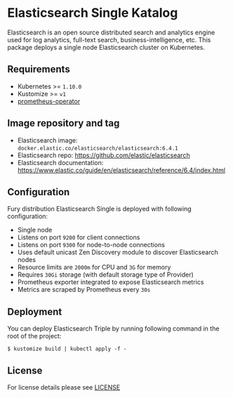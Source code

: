 # Elasticsearch Single Katalog

Elasticsearch is an open source distributed search and analytics engine used for log analytics, full-text search, business-intelligence, etc. This package deploys a single node Elasticsearch cluster on Kubernetes.

## Requirements

- Kubernetes >= `1.10.0`
- Kustomize >= `v1`
- [prometheus-operator](https://github.com/sighup-io/fury-kubernetes-monitoring/blob/master/prometheus-operator)


## Image repository and tag

* Elasticsearch image: `docker.elastic.co/elasticsearch/elasticsearch:6.4.1`
* Elasticsearch repo: https://github.com/elastic/elasticsearch 
* Elasticsearch documentation:  https://www.elastic.co/guide/en/elasticsearch/reference/6.4/index.html


## Configuration

Fury distribution Elasticsearch Single is deployed with following configuration:

- Single node 
- Listens on port `9200` for client connections
- Listens on port `9300` for node-to-node connections
- Uses default unicast Zen Discovery module to discover Elasticsearch nodes 
- Resource limits are `2000m` for CPU and `3G` for memory
- Requires `30Gi` storage (with default storage type of Provider)
- Prometheus exporter integrated to expose Elasticsearch metrics
- Metrics are scraped by Prometheus every `30s`


## Deployment

You can deploy Elasticsearch Triple by running following command in the root of the project:

`$ kustomize build | kubectl apply -f -`



## License

For license details please see [LICENSE](https://sighup.io/fury/license) 
